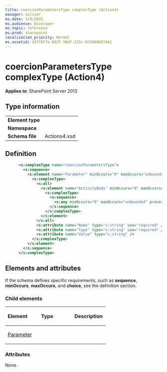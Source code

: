 ```yaml
---
title: coercionParametersType complexType (Action4)
manager: soliver
ms.date: 3/9/2015
ms.audience: Developer
ms.topic: reference
ms.prod: sharepoint
localization_priority: Normal
ms.assetid: 32ff0f7e-0527-50df-225c-07d990687441
---
```


# coercionParametersType complexType (Action4)

**Applies to**: SharePoint Server 2013

## Type information

|   |   |
|---|---|
| **Element type**  |  |
| **Namespace**     |  |
| **Schema file**   | Actions4.xsd |

## Definition

```XML
      <s:complexType name="coercionParametersType">
        <s:sequence>
          <s:element name="Parameter" minOccurs="0" maxOccurs="unbounded">
            <s:complexType>
              <s:all>
                <s:element name="ActivityBody" minOccurs="0" maxOccurs="1">
                  <s:complexType>
                    <s:sequence>
                      <s:any minOccurs="0" maxOccurs="unbounded" processContents="skip" />
                    </s:sequence>
                  </s:complexType>
                </s:element>
              </s:all>
              <s:attribute name="Name" type="s:string" use="required" />
              <s:attribute name="Type" type="s:string" use="required" />
              <s:attribute name="Value" type="s:string" />
            </s:complexType>
          </s:element>
        </s:sequence>
      </s:complexType>
```

## Elements and attributes

If the schema defines specific requirements, such as **sequence**, **minOccurs**, **maxOccurs**, and **choice**, see the definition section.

### Child elements

<table>
<colgroup>
<col width="33%" />
<col width="33%" />
<col width="33%" />
</colgroup>
<thead>
<tr class="header">
<th align="left"><p>Element</p></th>
<th align="left"><p>Type</p></th>
<th align="left"><p>Description</p></th>
</tr>
</thead>
<tbody>
<tr class="odd">
<td align="left"><p><a href="parameter-element-coercionparameterstype-complextypeaction4.md">Parameter</a></p></td>
<td align="left"><p></p></td>
<td align="left"><p></p></td>
</tr>
</tbody>
</table>

### Attributes

None.








